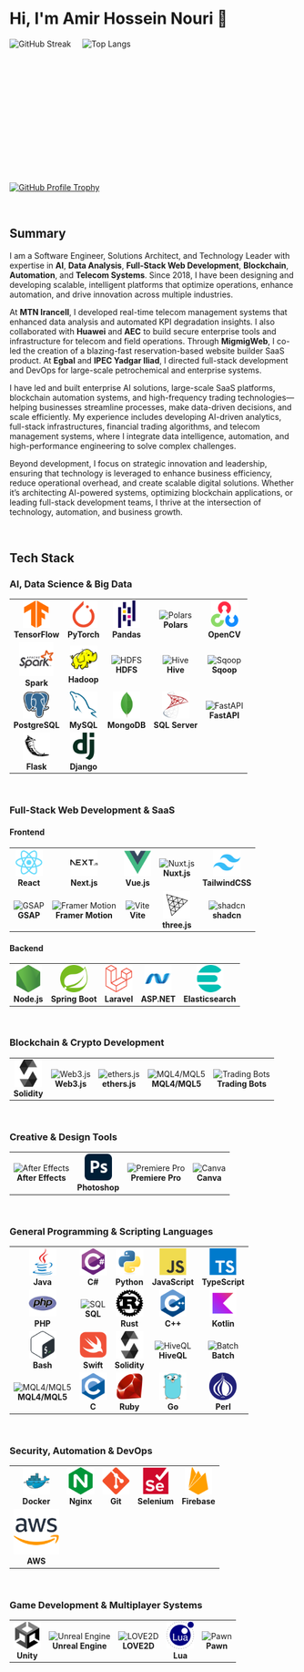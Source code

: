# Hi, I'm Amir Hossein Nouri 👋

<div style="display: flex; flex-direction: row; align-items: center; gap: 20px;">
    <img 
      src="https://streak-stats.demolab.com?user=codedpro&hide_border=true&background=151515&ring=ed9004&fire=ed9004&currStreakNum=ed9004&currStreakLabel=ed9004&sideLabels=ed9004&dates=ededed" 
      alt="GitHub Streak"
      style="height: 190px;"
    />
  <img 
    src="https://github-readme-stats.vercel.app/api/top-langs/?username=codedpro&layout=compact&title_color=ed9004&text_color=ffffff&icon_color=ed9004&bg_color=151515&hide_border=true" 
    alt="Top Langs"
    style="height: 190px;"
  />
</div>



<br/><br/>


[![GitHub Profile Trophy](https://github-profile-trophy.vercel.app/?username=codedpro&theme=onedark&no-frame=true&row=1)](https://github.com/codedpro)

<br />

## Summary

I am a Software Engineer, Solutions Architect, and Technology Leader with expertise in **AI**, **Data Analysis**, **Full-Stack Web Development**, **Blockchain**, **Automation**, and **Telecom Systems**. Since 2018, I have been designing and developing scalable, intelligent platforms that optimize operations, enhance automation, and drive innovation across multiple industries.

At **MTN Irancell**, I developed real-time telecom management systems that enhanced data analysis and automated KPI degradation insights. I also collaborated with **Huawei** and **AEC** to build secure enterprise tools and infrastructure for telecom and field operations. Through **MigmigWeb**, I co-led the creation of a blazing-fast reservation-based website builder SaaS product. At **Egbal** and **IPEC Yadgar Iliad**, I directed full-stack development and DevOps for large-scale petrochemical and enterprise systems.

I have led and built enterprise AI solutions, large-scale SaaS platforms, blockchain automation systems, and high-frequency trading technologies—helping businesses streamline processes, make data-driven decisions, and scale efficiently. My experience includes developing AI-driven analytics, full-stack infrastructures, financial trading algorithms, and telecom management systems, where I integrate data intelligence, automation, and high-performance engineering to solve complex challenges.

Beyond development, I focus on strategic innovation and leadership, ensuring that technology is leveraged to enhance business efficiency, reduce operational overhead, and create scalable digital solutions. Whether it’s architecting AI-powered systems, optimizing blockchain applications, or leading full-stack development teams, I thrive at the intersection of technology, automation, and business growth.

<br />



## Tech Stack

### AI, Data Science & Big Data
<table>
  <tr>
    <td align="center">
      <img src="https://raw.githubusercontent.com/devicons/devicon/master/icons/tensorflow/tensorflow-original.svg" width="48" alt="TensorFlow"/><br/><b>TensorFlow</b>
    </td>
    <td align="center">
      <img src="https://raw.githubusercontent.com/devicons/devicon/master/icons/pytorch/pytorch-original.svg" width="48" alt="PyTorch"/><br/><b>PyTorch</b>
    </td>
    <td align="center">
      <img src="https://raw.githubusercontent.com/devicons/devicon/master/icons/pandas/pandas-original.svg" width="48" alt="Pandas"/><br/><b>Pandas</b>
    </td>
    <td align="center">
      <img src="https://img.shields.io/badge/Polars-ed9004?style=flat-square" width="60" alt="Polars"/><br/><b>Polars</b>
    </td>
    <td align="center">
      <img src="https://raw.githubusercontent.com/devicons/devicon/master/icons/opencv/opencv-original.svg" width="48" alt="OpenCV"/><br/><b>OpenCV</b>
    </td>
  </tr>
  <tr>
    <td align="center">
      <img src="https://raw.githubusercontent.com/devicons/devicon/master/icons/apachespark/apachespark-original-wordmark.svg" width="60" alt="Spark"/><br/><b>Spark</b>
    </td>
    <td align="center">
      <img src="https://raw.githubusercontent.com/devicons/devicon/master/icons/hadoop/hadoop-original.svg" width="48" alt="Hadoop"/><br/><b>Hadoop</b>
    </td>
    <td align="center">
      <img src="https://img.shields.io/badge/HDFS-ed9004?style=flat-square" width="60" alt="HDFS"/><br/><b>HDFS</b>
    </td>
    <td align="center">
      <img src="https://img.shields.io/badge/Hive-ed9004?style=flat-square" width="60" alt="Hive"/><br/><b>Hive</b>
    </td>
    <td align="center">
      <img src="https://img.shields.io/badge/Sqoop-ed9004?style=flat-square" width="60" alt="Sqoop"/><br/><b>Sqoop</b>
    </td>
  </tr>
  <tr>
    <td align="center">
      <img src="https://raw.githubusercontent.com/devicons/devicon/master/icons/postgresql/postgresql-original.svg" width="48" alt="PostgreSQL"/><br/><b>PostgreSQL</b>
    </td>
    <td align="center">
      <img src="https://raw.githubusercontent.com/devicons/devicon/master/icons/mysql/mysql-original.svg" width="48" alt="MySQL"/><br/><b>MySQL</b>
    </td>
    <td align="center">
      <img src="https://raw.githubusercontent.com/devicons/devicon/master/icons/mongodb/mongodb-original.svg" width="48" alt="MongoDB"/><br/><b>MongoDB</b>
    </td>
    <td align="center">
      <img src="https://raw.githubusercontent.com/devicons/devicon/master/icons/microsoftsqlserver/microsoftsqlserver-original.svg" width="48" alt="SQL Server"/><br/><b>SQL Server</b>
    </td>
    <td align="center">
      <img src="https://img.shields.io/badge/FastAPI-ed9004?style=flat-square" width="60" alt="FastAPI"/><br/><b>FastAPI</b>
    </td>
  </tr>
  <tr>
    <td align="center">
      <img src="https://raw.githubusercontent.com/devicons/devicon/master/icons/flask/flask-original.svg" width="48" alt="Flask"/><br/><b>Flask</b>
    </td>
    <td align="center">
      <img src="https://raw.githubusercontent.com/devicons/devicon/master/icons/django/django-plain.svg" width="48" alt="Django"/><br/><b>Django</b>
    </td>
  </tr>
</table>

<br />

### Full-Stack Web Development & SaaS

#### Frontend
<table>
  <tr>
    <td align="center">
      <img src="https://raw.githubusercontent.com/devicons/devicon/master/icons/react/react-original.svg" width="48" alt="React"/><br/><b>React</b>
    </td>
    <td align="center">
      <img src="https://raw.githubusercontent.com/devicons/devicon/master/icons/nextjs/nextjs-original-wordmark.svg" width="48" alt="Next.js"/><br/><b>Next.js</b>
    </td>
    <td align="center">
      <img src="https://raw.githubusercontent.com/devicons/devicon/master/icons/vuejs/vuejs-original.svg" width="48" alt="Vue.js"/><br/><b>Vue.js</b>
    </td>
    <td align="center">
      <img src="https://img.shields.io/badge/Nuxt.js-ed9004?style=flat-square" width="60" alt="Nuxt.js"/><br/><b>Nuxt.js</b>
    </td>
    <td align="center">
      <img src="https://raw.githubusercontent.com/devicons/devicon/master/icons/tailwindcss/tailwindcss-plain.svg" width="48" alt="TailwindCSS"/><br/><b>TailwindCSS</b>
    </td>
  </tr>
  <tr>
    <td align="center">
      <img src="https://img.shields.io/badge/GSAP-ed9004?style=flat-square" width="60" alt="GSAP"/><br/><b>GSAP</b>
    </td>
    <td align="center">
      <img src="https://img.shields.io/badge/FramerMotion-ed9004?style=flat-square" width="100" alt="Framer Motion"/><br/><b>Framer Motion</b>
    </td>
    <td align="center">
      <img src="https://vitejs.dev/logo.svg" width="48" alt="Vite"/><br/><b>Vite</b>
    </td>
    <td align="center">
      <img src="https://raw.githubusercontent.com/devicons/devicon/master/icons/threejs/threejs-original.svg" width="48" alt="three.js"/><br/><b>three.js</b>
    </td>
    <td align="center">
      <img src="https://img.shields.io/badge/shadcn-ed9004?style=flat-square" width="60" alt="shadcn"/><br/><b>shadcn</b>
    </td>
  </tr>
</table>

#### Backend
<table>
  <tr>
    <td align="center">
      <img src="https://raw.githubusercontent.com/devicons/devicon/master/icons/nodejs/nodejs-original.svg" width="48" alt="Node.js"/><br/><b>Node.js</b>
    </td>
    <td align="center">
      <img src="https://raw.githubusercontent.com/devicons/devicon/master/icons/spring/spring-original.svg" width="48" alt="Spring Boot"/><br/><b>Spring Boot</b>
    </td>
    <td align="center">
      <img src="https://raw.githubusercontent.com/devicons/devicon/master/icons/laravel/laravel-original.svg" width="48" alt="Laravel"/><br/><b>Laravel</b>
    </td>
    <td align="center">
      <img src="https://raw.githubusercontent.com/devicons/devicon/master/icons/dot-net/dot-net-original.svg" width="48" alt="ASP.NET"/><br/><b>ASP.NET</b>
    </td>
    <td align="center">
      <img src="https://raw.githubusercontent.com/devicons/devicon/master/icons/elasticsearch/elasticsearch-plain.svg" width="48" alt="Elasticsearch"/><br/><b>Elasticsearch</b>
    </td>
  </tr>
</table>

<br />

### Blockchain & Crypto Development
<table>
  <tr>
    <td align="center">
      <img src="https://raw.githubusercontent.com/devicons/devicon/master/icons/solidity/solidity-original.svg" width="48" alt="Solidity"/><br/><b>Solidity</b>
    </td>
    <td align="center">
      <img src="https://img.shields.io/badge/Web3.js-ed9004?style=flat-square" width="60" alt="Web3.js"/><br/><b>Web3.js</b>
    </td>
    <td align="center">
      <img src="https://img.shields.io/badge/ethers.js-ed9004?style=flat-square" width="60" alt="ethers.js"/><br/><b>ethers.js</b>
    </td>
    <td align="center">
      <img src="https://img.shields.io/badge/MQL4/MQL5-ed9004?style=flat-square" width="80" alt="MQL4/MQL5"/><br/><b>MQL4/MQL5</b>
    </td>
    <td align="center">
      <img src="https://img.shields.io/badge/TradingBots-ed9004?style=flat-square" width="90" alt="Trading Bots"/><br/><b>Trading Bots</b>
    </td>
  </tr>
</table>

<br />

### Creative & Design Tools
<table>
  <tr>
    <td align="center">
      <img src="https://img.shields.io/badge/AfterEffects-ed9004?style=flat-square" width="90" alt="After Effects"/><br/><b>After Effects</b>
    </td>
    <td align="center">
      <img src="https://raw.githubusercontent.com/devicons/devicon/master/icons/photoshop/photoshop-plain.svg" width="48" alt="Photoshop"/><br/><b>Photoshop</b>
    </td>
    <td align="center">
      <img src="https://img.shields.io/badge/PremierePro-ed9004?style=flat-square" width="90" alt="Premiere Pro"/><br/><b>Premiere Pro</b>
    </td>
    <td align="center">
      <img src="https://img.shields.io/badge/Canva-ed9004?style=flat-square" width="60" alt="Canva"/><br/><b>Canva</b>
    </td>
  </tr>
</table>

<br />

### General Programming & Scripting Languages
<table>
  <tr>
    <td align="center">
      <img src="https://raw.githubusercontent.com/devicons/devicon/master/icons/java/java-original.svg" width="48" alt="Java"/><br/><b>Java</b>
    </td>
    <td align="center">
      <img src="https://raw.githubusercontent.com/devicons/devicon/master/icons/csharp/csharp-original.svg" width="48" alt="C#"/><br/><b>C#</b>
    </td>
    <td align="center">
      <img src="https://raw.githubusercontent.com/devicons/devicon/master/icons/python/python-original.svg" width="48" alt="Python"/><br/><b>Python</b>
    </td>
    <td align="center">
      <img src="https://raw.githubusercontent.com/devicons/devicon/master/icons/javascript/javascript-original.svg" width="48" alt="JavaScript"/><br/><b>JavaScript</b>
    </td>
    <td align="center">
      <img src="https://raw.githubusercontent.com/devicons/devicon/master/icons/typescript/typescript-original.svg" width="48" alt="TypeScript"/><br/><b>TypeScript</b>
    </td>
  </tr>
  <tr>
    <td align="center">
      <img src="https://raw.githubusercontent.com/devicons/devicon/master/icons/php/php-original.svg" width="48" alt="PHP"/><br/><b>PHP</b>
    </td>
    <td align="center">
      <img src="https://img.shields.io/badge/SQL-ed9004?style=flat-square" width="40" alt="SQL"/><br/><b>SQL</b>
    </td>
    <td align="center">
      <img src="https://raw.githubusercontent.com/devicons/devicon/master/icons/rust/rust-plain.svg" width="48" alt="Rust"/><br/><b>Rust</b>
    </td>
    <td align="center">
      <img src="https://raw.githubusercontent.com/devicons/devicon/master/icons/cplusplus/cplusplus-original.svg" width="48" alt="C++"/><br/><b>C++</b>
    </td>
    <td align="center">
      <img src="https://raw.githubusercontent.com/devicons/devicon/master/icons/kotlin/kotlin-original.svg" width="48" alt="Kotlin"/><br/><b>Kotlin</b>
    </td>
  </tr>
  <tr>
    <td align="center">
      <img src="https://raw.githubusercontent.com/devicons/devicon/master/icons/bash/bash-original.svg" width="48" alt="Bash"/><br/><b>Bash</b>
    </td>
    <td align="center">
      <img src="https://raw.githubusercontent.com/devicons/devicon/master/icons/swift/swift-original.svg" width="48" alt="Swift"/><br/><b>Swift</b>
    </td>
    <td align="center">
      <img src="https://raw.githubusercontent.com/devicons/devicon/master/icons/solidity/solidity-original.svg" width="48" alt="Solidity"/><br/><b>Solidity</b>
    </td>
    <td align="center">
      <img src="https://img.shields.io/badge/HiveQL-ed9004?style=flat-square" width="60" alt="HiveQL"/><br/><b>HiveQL</b>
    </td>
    <td align="center">
      <img src="https://img.shields.io/badge/Batch-ed9004?style=flat-square" width="40" alt="Batch"/><br/><b>Batch</b>
    </td>
  </tr>
  <tr>
    <td align="center">
      <img src="https://img.shields.io/badge/MQL4/MQL5-ed9004?style=flat-square" width="80" alt="MQL4/MQL5"/><br/><b>MQL4/MQL5</b>
    </td>
    <td align="center">
      <img src="https://raw.githubusercontent.com/devicons/devicon/master/icons/c/c-original.svg" width="48" alt="C"/><br/><b>C</b>
    </td>
    <td align="center">
      <img src="https://raw.githubusercontent.com/devicons/devicon/master/icons/ruby/ruby-original.svg" width="48" alt="Ruby"/><br/><b>Ruby</b>
    </td>
    <td align="center">
      <img src="https://raw.githubusercontent.com/devicons/devicon/master/icons/go/go-original.svg" width="48" alt="Go"/><br/><b>Go</b>
    </td>
    <td align="center">
      <img src="https://raw.githubusercontent.com/devicons/devicon/master/icons/perl/perl-original.svg" width="48" alt="Perl"/><br/><b>Perl</b>
    </td>
  </tr>
</table>

<br />

### Security, Automation & DevOps
<table>
  <tr>
    <td align="center">
      <img src="https://raw.githubusercontent.com/devicons/devicon/master/icons/docker/docker-original.svg" width="48" alt="Docker"/><br/><b>Docker</b>
    </td>
    <td align="center">
      <img src="https://raw.githubusercontent.com/devicons/devicon/master/icons/nginx/nginx-original.svg" width="48" alt="Nginx"/><br/><b>Nginx</b>
    </td>
    <td align="center">
      <img src="https://raw.githubusercontent.com/devicons/devicon/master/icons/git/git-original.svg" width="48" alt="Git"/><br/><b>Git</b>
    </td>
    <td align="center">
      <img src="https://raw.githubusercontent.com/devicons/devicon/master/icons/selenium/selenium-original.svg" width="48" alt="Selenium"/><br/><b>Selenium</b>
    </td>
    <td align="center">
      <img src="https://raw.githubusercontent.com/devicons/devicon/master/icons/firebase/firebase-plain.svg" width="48" alt="Firebase"/><br/><b>Firebase</b>
    </td>
  </tr>
  <tr>
    <td align="center">
      <img src="https://raw.githubusercontent.com/devicons/devicon/master/icons/amazonwebservices/amazonwebservices-original-wordmark.svg" width="80" alt="AWS"/><br/><b>AWS</b>
    </td>
  </tr>
</table>

<br />

### Game Development & Multiplayer Systems
<table>
  <tr>
    <td align="center">
      <img src="https://raw.githubusercontent.com/devicons/devicon/master/icons/unity/unity-original.svg" width="48" alt="Unity"/><br/><b>Unity</b>
    </td>
    <td align="center">
      <img src="https://img.shields.io/badge/UnrealEngine-ed9004?style=flat-square" width="100" alt="Unreal Engine"/><br/><b>Unreal Engine</b>
    </td>
    <td align="center">
      <img src="https://img.shields.io/badge/LOVE2D-ed9004?style=flat-square" width="60" alt="LOVE2D"/><br/><b>LOVE2D</b>
    </td>
    <td align="center">
      <img src="https://raw.githubusercontent.com/devicons/devicon/master/icons/lua/lua-original.svg" width="48" alt="Lua"/><br/><b>Lua</b>
    </td>
    <td align="center">
      <img src="https://img.shields.io/badge/Pawn-ed9004?style=flat-square" width="60" alt="Pawn"/><br/><b>Pawn</b>
    </td>
  </tr>
</table>
